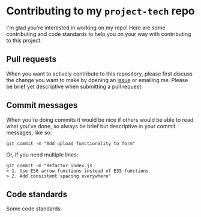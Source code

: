 # Contributing to my `project-tech` repo
I'm glad you're interested in working on my repo! Here are some contributing and code standards to help you on your way with contributing to this project.

## Pull requests
When you want to actively contribute to this repository, please first discuss the change you want to make by opening an [issue]() or emailing me. Please be brief yet descriptive when submitting a pull request. 

## Commit messages
When you're doing commits it would be nice if others would be able to read what you've done, so always be brief but descriptive in your commit messages, like so:

```
git commit -m "Add upload functionality to form"
```

Or, if you need multiple lines:

```
git commit -m "Refactor index.js
> 1. Use ES6 arrow-functions instead of ES5 functions
> 2. Add consistent spacing everywhere"
```

## Code standards
Some code standards